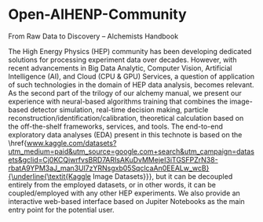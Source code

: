 # Open-AIHENP-Community
From Raw Data to Discovery – Alchemists Handbook

The High Energy Physics (HEP) community has been developing dedicated solutions for processing experiment data over decades. However, with recent advancements in Big Data Analytic, Computer Vision, Artificial Intelligence (AI), and Cloud (CPU $\&$ GPU) Services, a question of application of such technologies in the domain of HEP data analysis, becomes relevant. As the second part of the trilogy of our alchemy manual, we present our experience with neural-based algorithms training that combines the image-based detector simulation, real-time decision making, particle reconstruction/identification/calibration, theoretical calculation based on the off-the-shelf frameworks, services, and tools. The end-to-end exploratory data analyses (EDA) present in this technote is based on the \href{www.kaggle.com/datasets?utm_medium=paid&utm_source=google.com+search&utm_campaign=datasets&gclid=Cj0KCQjwrfvsBRD7ARIsAKuDvMMejeI3iTGSFPZrN38-rbatA9YPM3aJ_man3Ul7zYRNsgxb05SqclcaAn0EEALw_wcB}{\underline{\textit{Kaggle Image Datasets}}}, but it can be decoupled entirely from the employed datasets, or in other words, it can be coupled/employed with any other HEP experiments. We also provide an interactive web-based interface based on Jupiter Notebooks as the main entry point for the potential user. 
